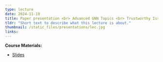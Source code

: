 ```yaml
---
type: lecture
date: 2024-11-19
title: Paper presentation <br> Advanced GNN Topics <br> Trustworthy Issue
tldr: "Short text to describe what this lecture is about."
thumbnail: /static_files/presentations/lec.jpg
links: 
---
```

**Course Materials:**
- [Slides](/static_files/presentations/slides_lec_15.pdf)
